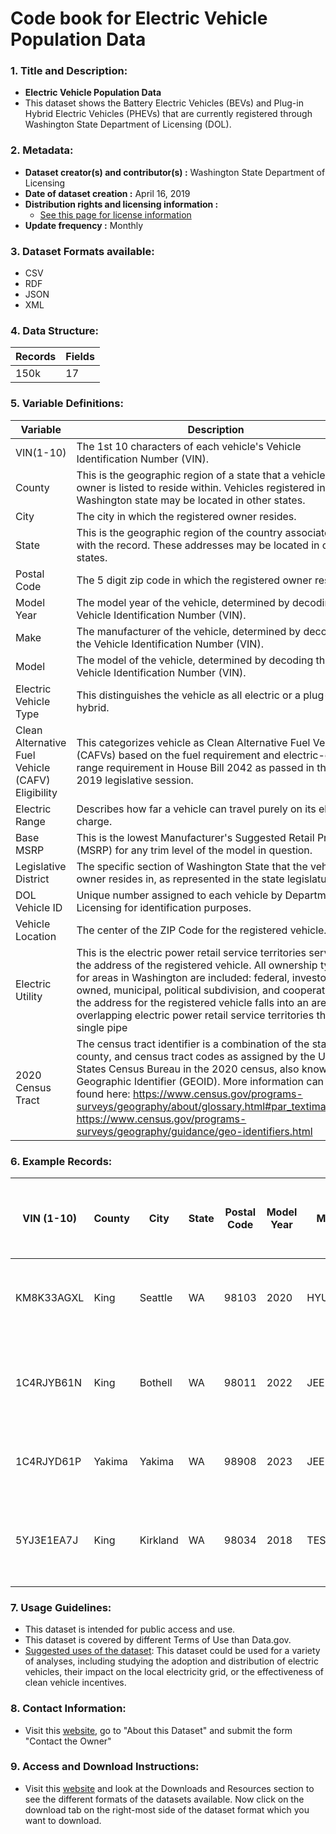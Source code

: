 # Code book for Electric Vehicle Population Data

### 1. Title and Description:
   - **Electric Vehicle Population Data**
   - This dataset shows the Battery Electric Vehicles (BEVs) and Plug-in Hybrid Electric Vehicles (PHEVs) that are currently registered through Washington State Department of Licensing (DOL).

### 2. Metadata:
   - **Dataset creator(s) and contributor(s) :** Washington State Department of Licensing
   - **Date of dataset creation :** April 16, 2019
   - **Distribution rights and licensing information :** 
        -  [See this page for license information](http://opendatacommons.org/licenses/odbl/1.0/)
   - **Update frequency :** Monthly
   

### 3. Dataset Formats available:
   - CSV
   - RDF
   - JSON
   - XML

### 4. Data Structure:

| Records | Fields |
|---------|--------|
| 150k    | 17     |

### 5. Variable Definitions:
| Variable       | Description                                | Type          |
|----------------|--------------------------------------------|---------------|
| VIN(1-10)            | The 1st 10 characters of each vehicle's Vehicle Identification Number (VIN).             | Alphanumeric/String  |
| County         | This is the geographic region of a state that a vehicle's owner is listed to reside within. Vehicles registered in Washington state may be located in other states.     | String        |
| City           | The city in which the registered owner resides.       | String        |
| State          | This is the geographic region of the country associated with the record. These addresses may be located in other states.      | String        |
| Postal Code    | The 5 digit zip code in which the registered owner resides.    | Numeric       |
| Model Year     | The model year of the vehicle, determined by decoding the Vehicle Identification Number (VIN).       | Numeric       |
| Make           | The manufacturer of the vehicle, determined by decoding the Vehicle Identification Number (VIN).                  | String        |
| Model          | The model of the vehicle, determined by decoding the Vehicle Identification Number (VIN).              | String        |
| Electric Vehicle Type | This distinguishes the vehicle as all electric or a plug-in hybrid.            | String        |
| Clean Alternative Fuel Vehicle (CAFV) Eligibility | This categorizes vehicle as Clean Alternative Fuel Vehicles (CAFVs) based on the fuel requirement and electric-only range requirement in House Bill 2042 as passed in the 2019 legislative session. | String |
| Electric Range | Describes how far a vehicle can travel purely on its electric charge.    | Numeric       |
| Base MSRP      | This is the lowest Manufacturer's Suggested Retail Price (MSRP) for any trim level of the model in question.     | Numeric       |
| Legislative District | The specific section of Washington State that the vehicle's owner resides in, as represented in the state legislature. | Numeric |
| DOL Vehicle ID | Unique number assigned to each vehicle by Department of Licensing for identification purposes.        | Alphanumeric/String  |
| Vehicle Location | The center of the ZIP Code for the registered vehicle.         | Location        |
| Electric Utility | This is the electric power retail service territories serving the address of the registered vehicle. All ownership types for areas in Washington are included: federal, investor owned, municipal, political subdivision, and cooperative. If the address for the registered vehicle falls into an area with overlapping electric power retail service territories then a single pipe | delimits utilities of same TYPE and a double pipe || delimits utilities of different types. We combined vehicle address and Homeland Infrastructure Foundation Level Database (HIFLD) (https://gii.dhs.gov/HIFLD) Retail_Service_Territories feature layer using a geographic information system to assign values for this field. Blanks occur for vehicles with addresses outside of Washington or for addresses falling into areas in Washington not containing a mapped electric power retail service territory in the source data.                | String        |
| 2020 Census Tract | The census tract identifier is a combination of the state, county, and census tract codes as assigned by the United States Census Bureau in the 2020 census, also known as Geographic Identifier (GEOID). More information can be found here: https://www.census.gov/programs-surveys/geography/about/glossary.html#par_textimage_13 https://www.census.gov/programs-surveys/geography/guidance/geo-identifiers.html               | String      |


### 6. Example Records:
| VIN (1-10)   | County | City    | State | Postal Code | Model Year | Make    | Model           | Electric Vehicle Type                             | Clean Alternative Fuel Vehicle (CAFV) Eligibility | Electric Range | Base MSRP | Legislative District | DOL Vehicle ID | Vehicle Location           | Electric Utility                                               | 2020 Census Tract |
|--------------|--------|---------|-------|--------------|------------|---------|-----------------|--------------------------------------------------|--------------------------------------------------|----------------|-----------|----------------------|----------------|--------------------------|------------------------------------------------------------------|-------------------|
| KM8K33AGXL   | King   | Seattle | WA    | 98103        | 2020       | HYUNDAI | KONA            | Battery Electric Vehicle (BEV)                    | Clean Alternative Fuel Vehicle Eligible          | 258            | 0         | 43                   | 249675142      | POINT (-122.34301 47.659185) | CITY OF SEATTLE - (WA)\|CITY OF TACOMA - (WA)                  | 53033004800       |
| 1C4RJYB61N   | King   | Bothell | WA    | 98011        | 2022       | JEEP   | GRAND CHEROKEE  | Plug-in Hybrid Electric Vehicle (PHEV)            | Not eligible due to low battery range             | 25             | 0         | 1                    | 233928502      | POINT (-122.20578 47.762405) | PUGET SOUND ENERGY INC\|\|CITY OF TACOMA - (WA)                  | 53033021804       |
| 1C4RJYD61P   | Yakima | Yakima  | WA    | 98908        | 2023       | JEEP   | GRAND CHEROKEE  | Plug-in Hybrid Electric Vehicle (PHEV)            | Not eligible due to low battery range             | 25             | 0         | 14                   | 229675939      | POINT (-120.6027202 46.5965625) | PACIFICORP                                                  | 53077002900       |
| 5YJ3E1EA7J   | King   | Kirkland| WA    | 98034        | 2018       | TESLA  | MODEL 3         | Battery Electric Vehicle (BEV)                    | Clean Alternative Fuel Vehicle Eligible          | 215            | 0         | 45                   | 104714466      | POINT (-122.209285 47.71124) | PUGET SOUND ENERGY INC\|\|CITY OF TACOMA - (WA)                  | 53033021903       |


### 7. Usage Guidelines:
  - This dataset is intended for public access and use.
  - This dataset is covered by different Terms of Use than Data.gov.
  - <u>Suggested uses of the dataset</u>: This dataset could be used for a variety of analyses, including studying the adoption and distribution of electric vehicles, their impact on the local electricity grid, or the effectiveness of clean vehicle incentives.

### 8. Contact Information:
  - Visit this [website](https://data.wa.gov/Transportation/Electric-Vehicle-Population-Data/f6w7-q2d2), go to "About this Dataset" and submit the form "Contact the Owner"
  

### 9. Access and Download Instructions:
  - Visit this [website](https://catalog.data.gov/dataset/electric-vehicle-population-data) and look at the Downloads and Resources section to see the different formats of the datasets available. Now click on the download tab on the right-most side of the dataset format which you want to download.

